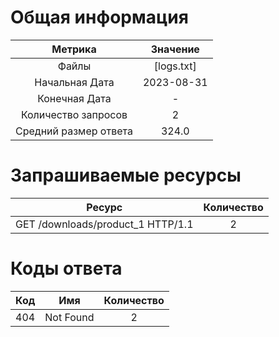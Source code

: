 # Общая информация  
| Метрика | Значение |  
|:-------------:|:-------------:|  
| Файлы | [logs.txt] |  
| Начальная Дата | 2023-08-31 |  
| Конечная Дата | - |  
| Количество запросов | 2 |  
| Средний размер ответа | 324.0 |  

# Запрашиваемые ресурсы  
| Ресурс | Количество |  
|:-------------:|:-------------:|  
| GET /downloads/product_1 HTTP/1.1 | 2 |  

# Коды ответа  
| Код | Имя | Количество | 
|:-------------:|:-------------:|:-------------:|  
| 404 | Not Found | 2 |  

